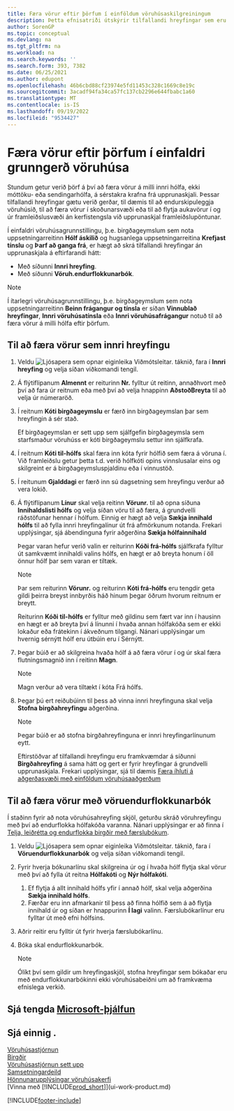 ```yaml
---
title: Færa vörur eftir þörfum í einföldum vöruhúsaskilgreiningum
description: Þetta efnisatriði útskýrir tilfallandi hreyfingar sem eru framkvæmdar þegar þú þarft að færa vörur milli hólfa án sérstakrar eftirspurnar frá upprunaskjali.
author: SorenGP
ms.topic: conceptual
ms.devlang: na
ms.tgt_pltfrm: na
ms.workload: na
ms.search.keywords: ''
ms.search.form: 393, 7382
ms.date: 06/25/2021
ms.author: edupont
ms.openlocfilehash: 46b6cbd88cf23974e5fd11453c328c1669c8e19c
ms.sourcegitcommit: 3acadf94fa34ca57fc137cb2296e644fbabc1a60
ms.translationtype: MT
ms.contentlocale: is-IS
ms.lasthandoff: 09/19/2022
ms.locfileid: "9534427"
---
```

# <a name="move-items-ad-hoc-in-basic-warehouse-configurations"></a>Færa vörur eftir þörfum í einfaldri grunngerð vöruhúsa

Stundum getur verið þörf á því að færa vörur á milli innri hólfa, ekki móttöku- eða sendingarhólfa, á sérstakra krafna frá upprunaskjali. Þessar tilfallandi hreyfingar gætu verið gerðar, til dæmis til að endurskipuleggja vöruhúsið, til að færa vörur í skoðunarsvæði eða til að flytja aukavörur í og úr framleiðslusvæði án kerfistengsla við upprunaskjal framleiðslupöntunar.  

Í einfaldri vöruhúsagrunnstillingu, þ.e. birgðageymslum sem nota uppsetningarreitinn **Hólf áskilið** og hugsanlega uppsetningarreitina **Krefjast tínslu** og **Þarf að ganga frá**, er hægt að skrá tilfallandi hreyfingar án upprunaskjala á eftirfarandi hátt:  

- Með síðunni **Innri hreyfing**.  
- Með síðunni **Vöruh.endurflokkunarbók**.  

> [!NOTE]  
>  Í ítarlegri vöruhúsagrunnstillingu, þ.e. birgðageymslum sem nota uppsetningarreitinn **Beinn frágangur og tínsla** er síðan **Vinnublað hreyfingar**, **Innri vöruhúsatínsla** eða **Innri vöruhúsafrágangur** notuð til að færa vörur á milli hólfa eftir þörfum.  

## <a name="to-move-items-as-an-internal-movement"></a>Til að færa vörur sem innri hreyfingu

1.  Veldu ![Ljósapera sem opnar eiginleika Viðmótsleitar.](media/ui-search/search_small.png "Segðu mér hvað þú vilt gera") táknið, fara í **Innri hreyfing** og velja síðan viðkomandi tengil.  
2.  Á flýtiflipanum **Almennt** er reiturinn **Nr.** fylltur út reitinn, annaðhvort með því að fara úr reitnum eða með því að velja hnappinn **AðstoðBreyta** til að velja úr númeraröð.  
3.  Í reitnum **Kóti birgðageymslu** er færð inn birgðageymslan þar sem hreyfingin á sér stað.  

    Ef birgðageymslan er sett upp sem sjálfgefin birgðageymsla sem starfsmaður vöruhúss er kóti birgðageymslu settur inn sjálfkrafa.  
4.  Í reitnum **Kóti til-hólfs** skal færa inn kóta fyrir hólfið sem færa á vöruna í. Við framleiðslu getur þetta t.d. verið hólfkóti opins vinnslusalar eins og skilgreint er á birgðageymsluspjaldinu eða í vinnustöð.  
5.  Í reitunum **Gjalddagi** er færð inn sú dagsetning sem hreyfingu verður að vera lokið.  
6.  Á flýtiflipanum **Línur** skal velja reitinn **Vörunr.** til að opna síðuna **Innihaldslisti hólfs** og velja síðan vöru til að færa, á grundvelli ráðstöfunar hennar í hólfum. Einnig er hægt að velja **Sækja innihald hólfs** til að fylla innri hreyfingalínur út frá afmörkunum notanda. Frekari upplýsingar, sjá ábendinguna fyrir aðgerðina **Sækja hólfainnihald**  

    Þegar varan hefur verið valin er reiturinn **Kóði frá-hólfs** sjálfkrafa fylltur út samkvæmt innihaldi valins hólfs, en hægt er að breyta honum í öll önnur hólf þar sem varan er tiltæk.  

    > [!NOTE]  
    >  Þar sem reiturinn **Vörunr.** og reiturinn **Kóti frá-hólfs** eru tengdir geta gildi þeirra breyst innbyrðis háð hinum þegar öðrum hvorum reitnum er breytt.  

    Reiturinn **Kóði til-hólfs** er fylltur með gildinu sem fært var inn í hausinn en hægt er að breyta því á línunni í hvaða annan hólfakóða sem er ekki lokaður eða frátekinn í ákveðnum tilgangi. Nánari upplýsingar um hvernig sérnýtt hólf eru útbúin eru í Sérnýtt.  
7.  Þegar búið er að skilgreina hvaða hólf á að færa vörur í og úr skal færa flutningsmagnið inn í reitinn **Magn**.  

    > [!NOTE]  
    >  Magn verður að vera tiltækt í kóta Frá hólfs.  

8.  Þegar þú ert reiðubúinn til þess að vinna innri hreyfinguna skal velja **Stofna birgðahreyfingu** aðgerðina.  

    > [!NOTE]  
    >  Þegar búið er að stofna birgðahreyfinguna er innri hreyfingarlínunum eytt.  

    Eftirstöðvar af tilfallandi hreyfingu eru framkvæmdar á síðunni **Birgðahreyfing** á sama hátt og gert er fyrir hreyfingar á grundvelli upprunaskjala. Frekari upplýsingar, sjá til dæmis [Færa íhluti á aðgerðasvæði með einföldum vöruhúsaaðgerðum](warehouse-how-to-move-components-to-an-operation-area-in-basic-warehousing.md)  

## <a name="to-move-items-with-the-item-reclassification-journal"></a>Til að færa vörur með vöruendurflokkunarbók

Í staðinn fyrir að nota vöruhúsahreyfing skjöl, geturðu skráð vöruhreyfingu með því að endurflokka hólfakóða varanna. Nánari upplýsingar er að finna í [Telja, leiðrétta og endurflokka birgðir með færslubókum](inventory-how-count-adjust-reclassify.md).

1.  Veldu ![Ljósapera sem opnar eiginleika Viðmótsleitar.](media/ui-search/search_small.png "Segðu mér hvað þú vilt gera") táknið, fara í **Vöruendurflokkunarbók** og velja síðan viðkomandi tengil.  
2.  Fyrir hverja bókunarlínu skal skilgreina úr og í hvaða hólf flytja skal vörur með því að fylla út reitna **Hólfakóti** og **Nýr hólfakóti**.  

    1.  Ef flytja á allt innihald hólfs yfir í annað hólf, skal velja aðgerðina **Sækja innihald hólfs**.  
    2.  Færðar eru inn afmarkanir til þess að finna hólfið sem á að flytja innihald úr og síðan er hnappurinn **Í lagi** valinn. Færslubókarlínur eru fylltar út með efni hólfsins.  
3.  Aðrir reitir eru fylltir út fyrir hverja færslubókarlínu.   
4.  Bóka skal endurflokkunarbók.  

    > [!NOTE]  
    >  Ólíkt því sem gildir um hreyfingaskjöl, stofna hreyfingar sem bókaðar eru með endurflokkunarbókinni ekki vöruhúsabeiðni um að framkvæma efnislega verkið.  

## <a name="see-related-microsoft-training"></a>Sjá tengda [Microsoft-þjálfun](/training/modules/manage-internal-warehouse-processes/)

## <a name="see-also"></a>Sjá einnig .

[Vöruhúsastjórnun](warehouse-manage-warehouse.md)  
[Birgðir](inventory-manage-inventory.md)  
[Vöruhúsastjórnun sett upp](warehouse-setup-warehouse.md)  
[Samsetningardeild](assembly-assemble-items.md)  
[Hönnunarupplýsingar vöruhúsakerfi](design-details-warehouse-management.md)  
[Vinna með [!INCLUDE[prod_short](includes/prod_short.md)]](ui-work-product.md)


[!INCLUDE[footer-include](includes/footer-banner.md)]
